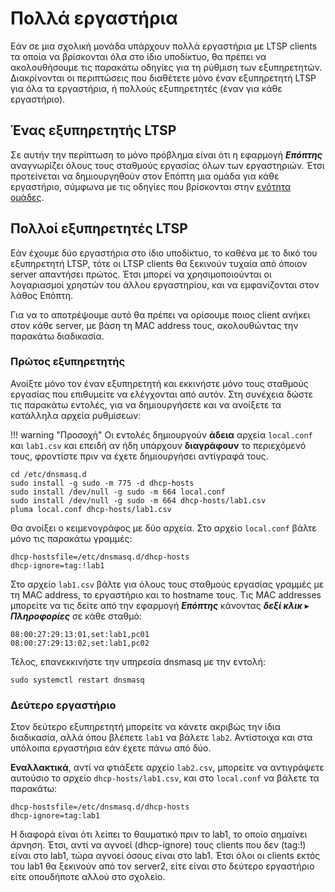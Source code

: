 # Πολλά εργαστήρια

Εάν σε μια σχολική μονάδα υπάρχουν πολλά εργαστήρια με LTSP clients τα οποία
να βρίσκονται όλα στο ίδιο υποδίκτυο, θα πρέπει να ακολουθήσουμε τις παρακάτω
οδηγίες για τη ρύθμιση των εξυπηρετητών. Διακρίνονται οι περιπτώσεις που
διαθέτετε μόνο έναν εξυπηρετητή LTSP για όλα τα εργαστήρια, ή πολλούς
εξυπηρετητές (έναν για κάθε εργαστήριο).

## Ένας εξυπηρετητής LTSP

Σε αυτήν την περίπτωση το μόνο πρόβλημα είναι ότι η εφαρμογή ***Επόπτης***
αναγνωρίζει όλους τους σταθμούς εργασίας όλων των εργαστηριών. Έτσι προτείνεται
να δημιουργηθούν στον Επόπτη μια ομάδα για κάθε εργαστήριο, σύμφωνα με τις
οδηγίες που βρίσκονται στην [ενότητα ομάδες](../epoptes/groups.md).

## Πολλοί εξυπηρετητές LTSP

Εάν έχουμε δύο εργαστήρια στο ίδιο υποδίκτυο, το καθένα με το δικό του
εξυπηρετητή LTSP, τότε οι LTSP clients θα ξεκινούν τυχαία από όποιον server
απαντήσει πρώτος. Έτσι μπορεί να χρησιμοποιούνται οι λογαριασμοί χρηστών του
άλλου εργαστηρίου, και να εμφανίζονται στον λάθος Επόπτη.

Για να το αποτρέψουμε αυτό θα πρέπει να ορίσουμε ποιος client ανήκει στον κάθε
server, με βάση τη MAC address τους, ακολουθώντας την παρακάτω διαδικασία.

### Πρώτος εξυπηρετητής

Ανοίξτε μόνο τον έναν εξυπηρετητή και εκκινήστε μόνο τους σταθμούς εργασίας που
επιθυμείτε να ελέγχονται από αυτόν. Στη συνέχεια δώστε τις παρακάτω εντολές,
για να δημιουργήσετε και να ανοίξετε τα κατάλληλα αρχεία ρυθμίσεων:

!!! warning "Προσοχή"
    Οι εντολές δημιουργούν **άδεια** αρχεία `local.conf` και `lab1.csv` και επειδή
    αν ήδη υπάρχουν **διαγράφουν** το περιεχόμενό τους, φροντίστε πριν να έχετε
    δημιουργήσει αντίγραφά τους.

```shell
cd /etc/dnsmasq.d
sudo install -g sudo -m 775 -d dhcp-hosts
sudo install /dev/null -g sudo -m 664 local.conf
sudo install /dev/null -g sudo -m 664 dhcp-hosts/lab1.csv
pluma local.conf dhcp-hosts/lab1.csv
```

Θα ανοίξει ο κειμενογράφος με δύο αρχεία. Στο αρχείο `local.conf` βάλτε μόνο
τις παρακάτω γραμμές:

```text title="/etc/dnsmasq.d/local.conf"
dhcp-hostsfile=/etc/dnsmasq.d/dhcp-hosts
dhcp-ignore=tag:!lab1
```

Στο αρχείο `lab1.csv` βάλτε για όλους τους σταθμούς εργασίας γραμμές με τη MAC
address, το εργαστήριο και το hostname τους. Τις MAC addresses μπορείτε να τις
δείτε από την εφαρμογή ***Επόπτης*** κάνοντας ***δεξί κλικ*** ▸
***Πληροφορίες*** σε κάθε σταθμό:

```text title="/etc/dnsmasq.d/dhcp-hosts/lab1.csv"
08:00:27:29:13:01,set:lab1,pc01
08:00:27:29:13:02,set:lab1,pc02
```

Τέλος, επανεκκινήστε την υπηρεσία dnsmasq με την εντολή:

```shell
sudo systemctl restart dnsmasq
```

### Δεύτερο εργαστήριο

Στον δεύτερο εξυπηρετητή μπορείτε να κάνετε ακριβώς την ίδια διαδικασία, αλλά
όπου βλέπετε `lab1` να βάλετε `lab2`. Αντίστοιχα και στα υπόλοιπα εργαστήρια
εάν έχετε πάνω από δύο.

**Εναλλακτικά**, αντί να φτιάξετε αρχείο `lab2.csv`, μπορείτε να αντιγράψετε
αυτούσιο το αρχείο `dhcp-hosts/lab1.csv`, και στο `local.conf` να βάλετε τα
παρακάτω:

```text title="dhcp-hosts.conf"
dhcp-hostsfile=/etc/dnsmasq.d/dhcp-hosts
dhcp-ignore=tag:lab1
```

Η διαφορά είναι ότι λείπει το θαυματικό πριν το lab1, το οποίο σημαίνει άρνηση.
Έτσι, αντί να αγνοεί (dhcp-ignore) τους clients που δεν (tag:!) είναι στο lab1,
τώρα αγνοεί όσους είναι στο lab1. Έτσι όλοι οι clients εκτός του lab1 θα
ξεκινούν από τον server2, είτε είναι στο δεύτερο εργαστήριο είτε οπουδήποτε
αλλού στο σχολείο.
